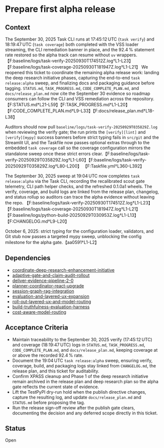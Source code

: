 # Prepare first alpha release

## Context
The September 30, 2025 Task CLI runs at 17:45:12 UTC (`task verify`) and
18:19:47 UTC (`task coverage`) both completed with the VSS loader streaming, the
CLI remediation banner in place, and the 92.4 % statement rate restored so the
alpha track can resume without `uv` wrappers.
【F:baseline/logs/task-verify-20250930T174512Z.log†L1-L23】【F:baseline/logs/task-coverage-20250930T181947Z.log†L1-L21】
We reopened this ticket to coordinate the remaining alpha release work: landing
the deep research initiative phases, capturing the end-to-end `task
release:alpha` sweep, and finalizing docs and packaging guidance before tagging.
`STATUS.md`, `TASK_PROGRESS.md`, `CODE_COMPLETE_PLAN.md`, and
`docs/release_plan.md` now cite the September 30 evidence so roadmap consumers
can follow the CLI and VSS remediation across the repository.
【F:STATUS.md†L21-L59】【F:TASK_PROGRESS.md†L1-L20】【F:CODE_COMPLETE_PLAN.md†L9-L33】【F:docs/release_plan.md†L18-L38】

Auditors should now pull
`baseline/logs/task-verify-20250929T035829Z.log` when reviewing the verify gate;
the run prints the `[verify][lint]` and `[verify][mypy]` success banners before
strict typing fails in `src/git` and the Streamlit UI, and the Taskfile now
passes optional extras through to the embedded `task coverage` call so the
coverage configuration mirrors the standalone sweep once these strict errors
clear.【F:baseline/logs/task-verify-20250929T035829Z.log†L1-L60】【F:baseline/logs/task-verify-20250929T035829Z.log†L80-L200】
【F:Taskfile.yml†L360-L392】

The September 30, 2025 sweep at 19:04 UTC now completes `task release:alpha`
via the Task CLI, recording the recalibrated scout gate telemetry, CLI path
helper checks, and the refreshed 0.1.0a1 wheels. The verify, coverage, and
build logs are linked from the release plan, changelog, and status rollup so
auditors can trace the alpha evidence without leaving the repo.
【F:baseline/logs/task-verify-20250930T174512Z.log†L1-L23】【F:baseline/logs/task-coverage-20250930T181947Z.log†L1-L21】
【F:baseline/logs/python-build-20250929T030953Z.log†L1-L13】【F:CHANGELOG.md†L9-L20】

October 6, 2025: strict typing for the configuration loader, validators, and
Git stub now passes a targeted mypy sweep, unblocking the config milestone for
the alpha gate.【aa0591†L1-L2】

## Dependencies
- [coordinate-deep-research-enhancement-initiative](coordinate-deep-research-enhancement-initiative.md)
- [adaptive-gate-and-claim-audit-rollout](adaptive-gate-and-claim-audit-rollout.md)
- [deliver-evidence-pipeline-2-0](deliver-evidence-pipeline-2-0.md)
- [planner-coordinator-react-upgrade](planner-coordinator-react-upgrade.md)
- [session-graph-rag-integration](session-graph-rag-integration.md)
- [evaluation-and-layered-ux-expansion](evaluation-and-layered-ux-expansion.md)
- [roll-out-layered-ux-and-model-routing](roll-out-layered-ux-and-model-routing.md)
- [build-truthfulness-evaluation-harness](build-truthfulness-evaluation-harness.md)
- [cost-aware-model-routing](cost-aware-model-routing.md)

## Acceptance Criteria
- Maintain traceability to the September 30, 2025 verify (17:45:12 UTC) and
  coverage (18:19:47 UTC) logs in `STATUS.md`, `TASK_PROGRESS.md`,
  `CODE_COMPLETE_PLAN.md`, and `docs/release_plan.md`, keeping coverage at or
  above the recorded 92.4 % rate.
- Document the 19:04 UTC `task release:alpha` sweep, ensuring verify, coverage,
  build, and packaging logs stay linked from `CHANGELOG.md`, the release plan,
  and this ticket for auditability.
- Confirm XPASS cleanup and Phase 1 of the deep research initiative remain
  archived in the release plan and deep research plan so the alpha gate reflects
  the current state of evidence.
- Lift the TestPyPI dry-run hold when the publish directive changes, capture the
  resulting log, and update `docs/release_plan.md` and `STATUS.md` before
  proposing the tag.
- Run the release sign-off review after the publish gate clears, documenting the
  decision and any deferred scope directly in this ticket.

## Status
Open
